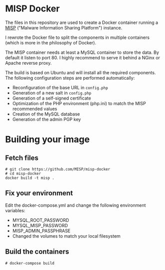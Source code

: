 MISP Docker
===========

The files in this repository are used to create a Docker container running a [MISP](http://www.misp-project.org) ("Malware Information Sharing Platform") instance.

I rewrote the Docker file to split the components in multiple containers (which is more in the philosophy of Docker).

The MISP container needs at least a MySQL container to store the data. By default it listen to port 80. I highly recommend to serve it behind a NGinx or Apache reverse proxy.

The build is based on Ubuntu and will install all the required components. The following configuration steps are performed automatically:
* Reconfiguration of the base URL in `config.php`
* Generation of a new salt in `config.php`
* Generation of a self-signed certificate
* Optimization of the PHP environment (php.ini) to match the MISP recommended values
* Creation of the MySQL database
* Generation of the admin PGP key

# Building your image

## Fetch files
```
# git clone https://github.com/MISP/misp-docker
# cd misp-docker
docker build -t misp .
```
## Fix your environment
Edit the docker-compose.yml and change the following environment variables:
* MYSQL_ROOT_PASSWORD
* MYSQL_MISP_PASSWORD
* MISP_ADMIN_PASSPHRASE
* Changed the volumes to match your local filesystem

## Build the containers
```
# docker-compose build
```
